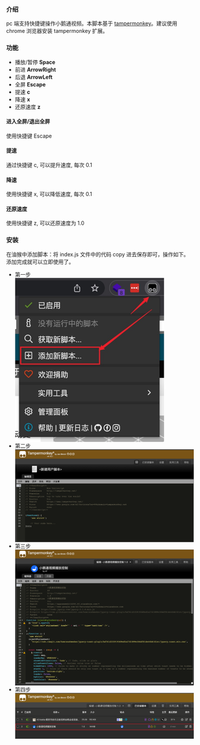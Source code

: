 ### 介绍

pc 端支持快捷键操作小鹅通视频。本脚本基于 [tampermonkey](https://www.tampermonkey.net/)。建议使用 chrome 浏览器安装 tampermonkey 扩展。

### 功能

- 播放/暂停 **Space**
- 前进 **ArrowRight**
- 后退 **ArrowLeft**
- 全屏 **Escape**
- 提速 **c**
- 降速 **x**
- 还原速度 **z**

#### 进入全屏/退出全屏

使用快捷键 Escape

#### 提速

通过快捷键 c, 可以提升速度, 每次 0.1

#### 降速

使用快捷键 x, 可以降低速度, 每次 0.1

#### 还原速度

使用快捷键 z, 可以还原速度为 1.0

### 安装

在油猴中添加脚本：将 index.js 文件中的代码 copy 进去保存即可，操作如下。添加完成就可以立即使用了。

- 第一步
  <img style="display: block" src="./static/添加新脚本.png" width="400" />
- 第二步
  <img style="display: block" src="./static/新脚本默认页面.png" width="700" />
- 第三步
  <img style="display: block" src="./static/粘贴脚本内容.png" width="700" />
- 第四步
  <img style="display: block" src="./static/添加成功.png" width="700" />
